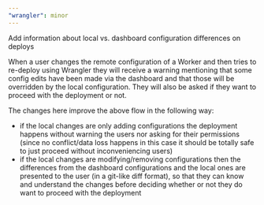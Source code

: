 ```yaml
---
"wrangler": minor
---
```


Add information about local vs. dashboard configuration differences on deploys

When a user changes the remote configuration of a Worker and then tries to re-deploy using Wrangler they will receive a warning mentioning that some config edits have been made via the dashboard and that those will be overridden by the local configuration. They will also be asked if they want to proceed with the deployment or not.

The changes here improve the above flow in the following way:

- if the local changes are only adding configurations the deployment happens without warning the users nor asking for their permissions (since no conflict/data loss happens in this case it should be totally safe to just proceed without inconveniencing users)
- if the local changes are modifying/removing configurations then the differences from the dashboard configurations and the local ones are presented to the user (in a git-like diff format), so that they can know and understand the changes before deciding whether or not they do want to proceed with the deployment
